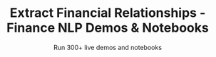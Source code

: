 ---
layout: demopagenew
title: Extract Financial Relationships - Finance NLP Demos & Notebooks
seotitle: 'Finance NLP: Extract Financial Relationships - John Snow Labs'
subtitle: Run 300+ live demos and notebooks
full_width: true
permalink: /financial_relation_extraction
key: demo
article_header:
  type: demo
license: false
mode: immersivebg
show_edit_on_github: false
show_date: false
data:
  sections:  
    - secheader: yes
      secheader:
        - subtitle: Extract Financial Relationships - Live Demos & Notebooks
          activemenu: financial_relation_extraction
      source: yes
      source: 
        - title: Extract Relations between Organizations, Products and their Aliases  
          id: extract_relations_between_orgs_prods_aliases 
          image: 
              src: /assets/images/Extract_Relations_between_Parties.svg
          image2: 
              src: /assets/images/Extract_Relations_between_Parties_f.svg
          excerpt: This model uses Entity Recognition to identify ORG (Companies), PRODUCT (Products) and their ALIAS in financial documents. 
          actions:
          - text: Live Demo
            type: normal
            url: https://demo.johnsnowlabs.com/finance/FINRE_ALIAS/
          - text: Colab
            type: blue_btn
            url: 
        - title: Extract Acquisition and Subsidiary Relationships  
          id: extract_acquisition_subsidiary_relationships  
          image: 
              src: /assets/images/Extract_Acquisition_and_Subsidiary_Relationships.svg
          image2: 
              src: /assets/images/Extract_Acquisition_and_Subsidiary_Relationships_f.svg
          excerpt: This demo shows how to extract Acquisition and Subsidiary relations from ORG (Companies), ALIAS (Aliases of companies in an agreement) and PRODUCT (Products).
          actions:
          - text: Live Demo
            type: normal
            url: https://demo.johnsnowlabs.com/finance/FINRE_ACQUISITIONS/
          - text: Colab
            type: blue_btn
            url: https://nlp.johnsnowlabs.com/  
        - title: Financial Zero-shot Relation Extraction   
          id: financial_zero_shot_relation_extraction   
          image: 
              src: /assets/images/Financial_Zero_shot_Relation_Extraction.svg
          image2: 
              src: /assets/images/Financial_Zero_shot_Relation_Extraction_f.svg
          excerpt: This demo shows how you can carry out Relation Extraction without training any model, just with some textual examples.
          actions:
          - text: Live Demo
            type: normal
            url: https://demo.johnsnowlabs.com/finance/FINRE_ZEROSHOT/
          - text: Colab
            type: blue_btn
            url:       
---